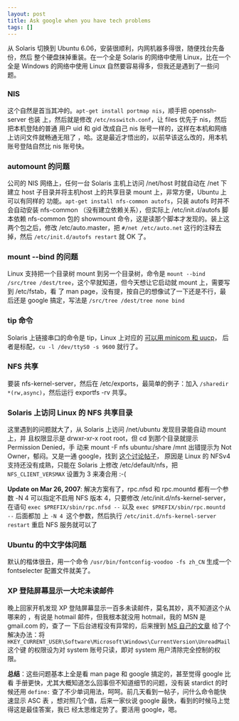 ```yaml
---
layout: post
title: Ask google when you have tech problems
tags: []
---
```


从 Solaris 切换到 Ubuntu 6.06，安装很顺利，内网机器多得很，随便找台先备份，然后
整个硬盘抹掉重装。在一个全是 Solaris 的网络中使用 Linux，比在一个全是 Windows
的网络中使用 Linux 自然要容易得多，但我还是遇到了一些问题。

### NIS

这个自然是首当其冲的。`apt-get install portmap nis`，顺手把 openssh-server 也装
上，然后就是修改 `/etc/nsswitch.conf`，让 files 优先于 nis，然后把本机登陆的普通
用户 uid 和 gid 改成自己 nis 账号一样的，这样在本机和网络上访问文件就畅通无阻了
，哈。这是最近才悟出的，以前早该这么改的，用本机账号登陆自然比 nis 账号快。

### automount 的问题

公司的 NIS 网络上，任何一台 Solaris 主机上访问 /net/host 时就自动在 /net 下建立
host 子目录并将主机host 上的共享目录 mount 上，非常方便，Ubuntu 上可以有同样的
功能。`apt-get install nfs-common autofs`，只装 autofs 时并不会自动安装
nfs-common （没有建立依赖关系），但实际上 /etc/init.d/autofs 脚本依赖 nfs-common
包的 showmount 命令，这是读那个脚本才发现的。装上这两个包之后，修改
/etc/auto.master，把 `#/net /etc/auto.net` 这行的注释去掉，然后
`/etc/init.d/autofs restart` 就 OK 了。

### mount --bind 的问题

Linux 支持把一个目录树 mount 到另一个目录树，命令是 `mount --bind /src/tree
/dest/tree`，这个早就知道，但今天想让它启动就 mount 上，需要写到 /etc/fstab，看
了 man page，没有提，按自己的想像试了一下还是不行，最后还是 google 搞定，写法是
`/src/tree /dest/tree none bind`

### tip 命令

Solaris 上链接串口的命令是 tip，Linux 上对应的
<a href="http://www.idevelopment.info/data/Unix/Solaris/SOLARIS_UsingSerialConsoles.shtml">可以用 minicom 和 uucp</a>，
后者是标配，`cu -l /dev/ttyS0 -s 9600` 就行了。

### NFS 共享

要装 nfs-kernel-server，然后在 /etc/exports，最简单的例子：加入
`/sharedir *(rw,async)`，然后运行 exportfs -rv 共享。

### Solaris 上访问 Linux 的 NFS 共享目录

这里遇到的问题就大了，从 Solaris 上访问 /net/ubuntu 发现目录能自动 mount 上，并
且权限显示是 drwxr-xr-x root root，但 cd 到那个目录就提示 Permission Denied，手
动来 mount -F nfs ubuntu:/share /mnt 出错提示为 Not Owner，郁闷。又是一通
google，找到
<a href="http://www.filibeto.org/pipermail/solaris-users/2005-March/001258.html">这个讨论帖子</a>，
原因是 Linux 的 NFSv4 支持还没有成熟，只能在 Solaris 上修改 /etc/default/nfs，把
`NFS_CLIENT_VERSMAX` 设置为 3 来凑合用 :-(

**Update on Mar 26, 2007**: 解决方案有了，rpc.nfsd 和 rpc.mountd 都有一个参数
-N 4 可以指定不启用 NFS 版本 4，只要修改 /etc/init.d/nfs-kernel-server，在语句
`exec $PREFIX/sbin/rpc.nfsd --` 以及 `exec $PREFIX/sbin/rpc.mountd --` 后面都加
上 `-N 4 `这个参数，然后执行 `/etc/init.d/nfs-kernel-server restart` 重启 NFS
服务就可以了

### Ubuntu 的中文字体问题

默认的楷体很丑，用一个命令 `/usr/bin/fontconfig-voodoo -fs zh_CN` 生成一个
fontselecter 配置文件就美了。

### XP 登陆屏幕显示一大坨未读邮件

晚上回家开机发现 XP 登陆屏幕显示一百多未读邮件，莫名其妙，真不知道这个从哪来的
，有说是 hotmail 邮件，但我根本就没用 hotmail，我的 MSN 是 gmail.com 的，查了一
下后台进程没有异常的，后来搜到
<a href="http://support.microsoft.com/?kbid=304148">MS 自己的文章</a>
给了个解决办法：将
`HKEY_CURRENT_USER\Software\Microsoft\Windows\CurrentVersion\UnreadMail` 这个键
的权限设为对 system 账号只读，即对 system 用户清除完全控制的权限。

**总结**：这些问题基本上全是看 man page 和 google 搞定的，甚至觉得 google 比看
手册更快，尤其大概知道怎么回事但不知道细节的问题，没有装 stardict 的时候还用
`define:` 查了不少单词用法，呵呵。前几天看到一帖子，问什么命令能快速显示 ASC 表
，想对照几个值，后来一家伙说 google 最快，看到的时候马上觉得这是最佳答案，我已
经太思维定势了。要活用 google，嗯。
